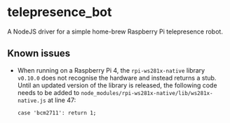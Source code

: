 # telepresence_bot
A NodeJS driver for a simple home-brew Raspberry Pi telepresence robot.

## Known issues
- When running on a Raspberry Pi 4, the `rpi-ws281x-native` library `v0.10.0` does not recognise the hardware and instead returns a stub. Until an updated version of the library is released, the following code needs to be added to `node_modules/rpi-ws281x-native/lib/ws281x-native.js` at line 47:
  ```
  case 'bcm2711': return 1;
  ```